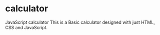 # calculator
JavaScript calculator
This is a Basic calculator designed with just HTML, CSS and JavaScript. 
